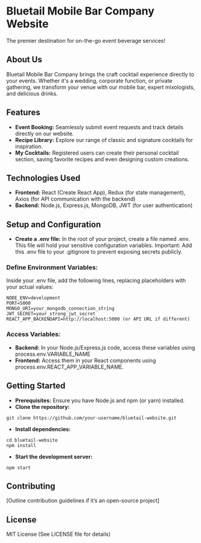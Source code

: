 # Bluetail Mobile Bar Company Website
The premier destination for on-the-go event beverage services!

## About Us
Bluetail Mobile Bar Company brings the craft cocktail experience directly to your events. Whether it's a wedding, corporate function, or private gathering, we transform your venue with our mobile bar, expert mixologists, and delicious drinks.

## Features
- **Event Booking:** Seamlessly submit event requests and track details directly on our website.
- **Recipe Library:** Explore our range of classic and signature cocktails for inspiration.
- **My Cocktails:** Registered users can create their personal cocktail section, saving favorite recipes and even designing custom creations.

## Technologies Used
- **Frontend:** React (Create React App), Redux (for state management), Axios (for API communication with the backend)
- **Backend:** Node.js, Express.js, MongoDB, JWT (for user authentication)

## Setup and Configuration
- **Create a .env file:** In the root of your project, create a file named .env. This file will hold your sensitive configuration variables. Important: Add this .env file to your .gitignore to prevent exposing secrets publicly.


### Define Environment Variables:
Inside your .env file, add the following lines, replacing placeholders with your actual values:
```
NODE_ENV=development 
PORT=5000 
MONGO_URI=your_mongodb_connection_string 
JWT_SECRET=your_strong_jwt_secret 
REACT_APP_BACKENDAPI=http://localhost:5000 (or API URL if different)
```
### Access Variables:
- **Backend:** In your Node.js/Express.js code, access these variables using process.env.VARIABLE_NAME
- **Frontend:** Access them in your React components using process.env.REACT_APP_VARIABLE_NAME.

## Getting Started
- **Prerequisites:** Ensure you have Node.js and npm (or yarn) installed.
- **Clone the repository:** 
```
git clone https://github.com/your-username/bluetail-website.git
```

- **Install dependencies:**
```
cd bluetail-website
npm install
```

- **Start the development server:**
```
npm start
```
## Contributing
[Outline contribution guidelines if it’s an open-source project]

## License
MIT License (See LICENSE file for details)
